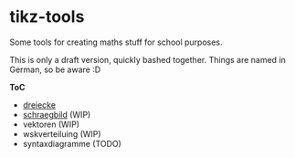 # tikz-tools
Some tools for creating maths stuff for school purposes.

This is only a draft version, quickly bashed together. Things are named in German, so be aware :D 

**ToC**

- [dreiecke](dreiecke.md)
- [schraegbild](schraegbild.md) (WIP)
- vektoren (WIP)
- wskverteiluing (WIP)
- syntaxdiagramme (TODO)

